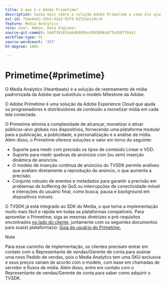 ```yaml
---
title: O que é o Adobe Primetime?
description: Saiba mais sobre a solução Adobe Primetime e como ela ajuda a monetizar a transmissão de mídia.
exl-id: 756e4e62-35b3-42a2-93f5-81531e1c9cc8
feature: Media Analytics
role: User, Admin, Data Engineer
source-git-commit: b6df391016ab4b9095e3993808a877e3587f0a51
workflow-type: ht
source-wordcount: '257'
ht-degree: 100%

---
```


# Primetime{#primetime}

O Media Analytics (Heartbeats) é a solução de rastreamento de mídia padronizada da Adobe que substituiu o modelo Milestone da Adobe.

O Adobe Primetime é uma solução da Adobe Experience Cloud que ajuda os programadores e distribuidores de conteúdo a monetizar mídia em cada tela conectada.

O Primetime elimina a complexidade de alcançar, monetizar e ativar públicos-alvo globais nos dispositivos, fornecendo uma plataforma modular para a publicação, a publicidade, a personalização e a análise de mídia. Além disso, o Primetime oferece soluções e valor em torno do seguinte:

* Suporte para medir com precisão os tipos de conteúdo Linear e VOD.
* Suporte para medir quebras de anúncios com (ou sem) inserção dinâmica de anúncios.
* O modelo de inserção contínua de anúncios do TVSDK permite análises que avaliam diretamente a reprodução do anúncio, o que aumenta a precisão.
* Conjunto robusto de eventos e metadados para garantir a precisão em problemas de buffering de QoS ou interrupções de conectividade móvel e interações do usuário final, como busca, pausa e background em dispositivos móveis.
<!--
* Integrated support for Nielsen DTVR (linear) with ID3 metadata and DCR with CMS metadata.
-->

O TVSDK já está integrado ao SDK do Media, o que torna a implementação muito mais fácil e rápida em todas as plataformas compatíveis. <!--Primetime also supports the partnership with Nielsen.--> Para aproveitar o Primetime, siga as mesmas diretrizes e pré-requisitos encontrados [no lado do cliente,](/help/intro-to-ava/implementation-paths/client-side-path.md) juntamente com os seguintes documentos para sua(s) plataforma(s): [Guia do usuário do Primetime.](https://helpx.adobe.com/br/support/primetime.html)

>[!NOTE]
>
>Para esse caminho de implementação, os clientes precisam entrar em contato com o Representante de vendas/Gerente de conta para assinar uma novo Pedido de vendas, pois o Media Analytics tem uma SKU exclusiva e seus preços variam de acordo com o modelo, com base em chamadas de servidor e fluxos de mídia. Além disso, entre em contato com o Representante de vendas/Gerente de conta para saber como adquirir o TVSDK.
